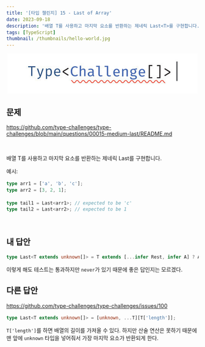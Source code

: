 ```yaml
---
title: '[타입 챌린지] 15 - Last of Array'
date: 2023-09-18
description: '배열 T를 사용하고 마지막 요소를 반환하는 제네릭 Last<T>를 구현합니다.'
tags: [TypeScript]
thumbnail: /thumbnails/hello-world.jpg
---
```


<p align="center"><img src="./type-challenge.jpeg"/></p>

## 문제

https://github.com/type-challenges/type-challenges/blob/main/questions/00015-medium-last/README.md

<br/>

배열 T를 사용하고 마지막 요소를 반환하는 제네릭 Last<T>를 구현합니다.

예시:

```typescript
type arr1 = ['a', 'b', 'c'];
type arr2 = [3, 2, 1];

type tail1 = Last<arr1>; // expected to be 'c'
type tail2 = Last<arr2>; // expected to be 1
```

<br/>

## 내 답안

```typescript
type Last<T extends unknown[]> = T extends [...infer Rest, infer A] ? A : never;
```

이렇게 해도 테스트는 통과하지만 `never`가 있기 때문에 좋은 답인지는 모르겠다.

## 다른 답안

https://github.com/type-challenges/type-challenges/issues/100

```typescript
type Last<T extends unknown[]> = [unknown, ...T][T['length']];
```

`T['length']`를 하면 배열의 길이를 가져올 수 있다. 하지만 산술 연산은 못하기 때문에 맨 앞에 `unknown` 타입을 넣어줘서 가장 마지막 요소가 반환되게 한다.
